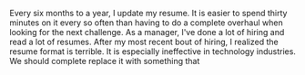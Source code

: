 Every six months to a year, I update my resume. 
It is easier to spend thirty minutes on it every so often than having to do a complete overhaul when looking for the next challenge. 
As a manager, I've done a lot of hiring and read a lot of resumes.
After my most recent bout of hiring, I realized the resume format is terrible. It is especially ineffective in technology industries.
We should complete replace it with something that 

